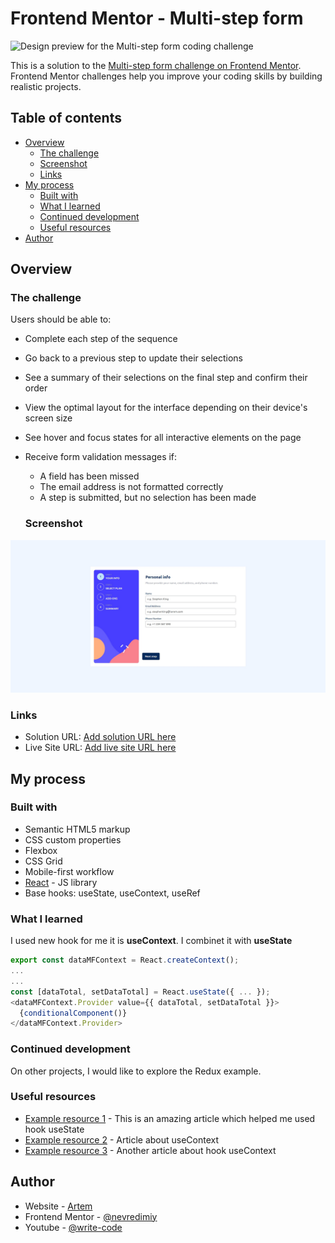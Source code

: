 # Frontend Mentor - Multi-step form

![Design preview for the Multi-step form coding challenge](./design/desktop-preview.jpg)

This is a solution to the [Multi-step form challenge on Frontend Mentor](https://www.frontendmentor.io/challenges/multistep-form-YVAnSdqQBJ). Frontend Mentor challenges help you improve your coding skills by building realistic projects. 

## Table of contents

- [Overview](#overview)
  - [The challenge](#the-challenge)
  - [Screenshot](#screenshot)
  - [Links](#links)
- [My process](#my-process)
  - [Built with](#built-with)
  - [What I learned](#what-i-learned)
  - [Continued development](#continued-development)
  - [Useful resources](#useful-resources)
- [Author](#author)


## Overview

### The challenge

Users should be able to:

- Complete each step of the sequence
- Go back to a previous step to update their selections
- See a summary of their selections on the final step and confirm their order
- View the optimal layout for the interface depending on their device's screen size
- See hover and focus states for all interactive elements on the page
- Receive form validation messages if:
  - A field has been missed
  - The email address is not formatted correctly
  - A step is submitted, but no selection has been made

  ### Screenshot

![](./screenshot.jpg)

### Links

- Solution URL: [Add solution URL here](https://github.com/nevredimiy/frontendMentor-Multi-stepFormSolution.git)
- Live Site URL: [Add live site URL here](https://your-live-site-url.com)

## My process

### Built with

- Semantic HTML5 markup
- CSS custom properties
- Flexbox
- CSS Grid
- Mobile-first workflow
- [React](https://reactjs.org/) - JS library
- Base hooks: useState, useContext, useRef

### What I learned

I used new hook for me it is **useContext**. I combinet it with **useState**


```js
export const dataMFContext = React.createContext();
...
...
const [dataTotal, setDataTotal] = React.useState({ ... });
<dataMFContext.Provider value={{ dataTotal, setDataTotal }}>
  {conditionalComponent()}
</dataMFContext.Provider>
```

### Continued development

On other projects, I would like to explore the Redux example.

### Useful resources

- [Example resource 1](https://blog.logrocket.com/build-multi-step-form-usestate-hook/) - This is an amazing article which helped me used hook useState
- [Example resource 2](https://react.dev/reference/react/useContext) - Article about useContext
- [Example resource 3](https://blog.webdevsimplified.com/2020-06/use-context/) - Another article about hook useContext


## Author

- Website - [Artem](https://writecode6.wordpress.com/%d0%be%d0%b1%d0%be-%d0%bc%d0%bd%d0%b5/)
- Frontend Mentor - [@nevredimiy](https://www.frontendmentor.io/profile/nevredimiy)
- Youtube - [@write-code](https://studio.youtube.com/channel/UCnmIQSMt8ayFgE2deKtAaKQ)

